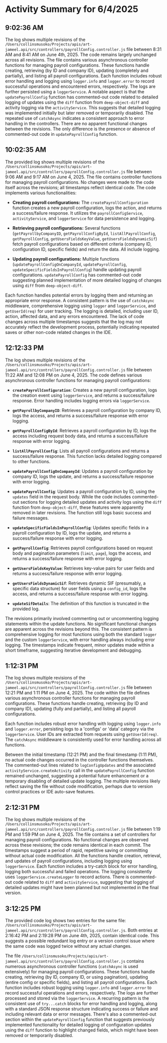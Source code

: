 # Activity Summary for 6/4/2025

## 9:02:36 AM
The log shows multiple revisions of the `/Users/collinsmusoko/Projects/apis/art-jameel.api/src/controllers/payrollConfig.controller.js` file between 8:31 AM and 8:41 AM on June 4th, 2025.  The code remains largely unchanged across all revisions. The file contains various asynchronous controller functions for managing payroll configurations. These functions handle creating, retrieving (by ID and company ID), updating (completely and partially), and listing all payroll configurations.  Each function includes robust error handling and logging using `logger.info` and `logger.error` to record successful operations and encountered errors, respectively.  The logs are further persisted using a `loggerService`.  A notable aspect is that the `updatePayrollConfig` function has commented-out code related to detailed logging of updates using the `diff` function from `deep-object-diff` and activity logging via the `activityService`. This suggests that detailed logging was implemented initially but later removed or temporarily disabled.  The repeated use of `catchAsync` indicates a consistent approach to error handling in the controllers.  There are no apparent functional changes between the revisions. The only difference is the presence or absence of commented-out code in `updatePayrollConfig` function.


## 10:02:35 AM
The provided log shows multiple revisions of the `/Users/collinsmusoko/Projects/apis/art-jameel.api/src/controllers/payrollConfig.controller.js` file between 9:06 AM and 9:17 AM on June 4, 2025.  The file contains controller functions for managing payroll configurations.  No changes were made to the code itself across the revisions; all timestamps reflect identical code. The code implements various functionalities:

* **Creating payroll configurations:** The `createPayrollConfiguration` function creates a new payroll configuration, logs the action, and returns a success/failure response.  It utilizes the `payrollConfigService`, `activityService`, and `loggerService` for data persistence and logging.

* **Retrieving payroll configurations:** Several functions (`getPayrollbyCompanyID`, `getPayrollConfigById`, `listAllPayrollConfig`, `getPayrollConfig`, `getUsersFieldsKeyValue`, `getUsersFieldsDynamicSif`) fetch payroll configurations based on different criteria (company ID, configuration ID, specific fields) and return the data.  All include logging.

* **Updating payroll configurations:**  Multiple functions (`updatePayrollConfigOnCompanyId`, `updatePayrollConfig`, `updateSpecificFieldsInPayrollConfig`) handle updating payroll configurations. `updatePayrollConfig` has commented-out code suggesting planned implementation of more detailed logging of changes using `diff` from `deep-object-diff`.

Each function handles potential errors by logging them and returning an appropriate error response.  A consistent pattern is the use of `catchAsync` middleware, comprehensive logging using `logger` and `loggerService`, and `getUserId(req)` for user tracking.  The logging is detailed, including user ID, action, affected data, and any errors encountered.  The lack of code changes across multiple timestamps suggests that the log may not accurately reflect the development process, potentially indicating repeated saves or other non-code related changes in the IDE.


## 12:12:33 PM
The log shows multiple revisions of the `/Users/collinsmusoko/Projects/apis/art-jameel.api/src/controllers/payrollConfig.controller.js` file between 11:22 AM and 12:08 PM on June 4, 2025.  The code defines various asynchronous controller functions for managing payroll configurations:

* **`createPayrollConfiguration`**: Creates a new payroll configuration, logs the creation event using `loggerService`, and returns a success/failure response.  Error handling includes logging errors via `loggerService`.

* **`getPayrollbyCompanyID`**: Retrieves a payroll configuration by company ID, logs the access, and returns a success/failure response with error logging.

* **`getPayrollConfigById`**: Retrieves a payroll configuration by ID, logs the access including request body data, and returns a success/failure response with error logging.

* **`listAllPayrollConfig`**: Lists all payroll configurations and returns a success/failure response.  This function lacks detailed logging compared to other functions.

* **`updatePayrollConfigOnCompanyId`**: Updates a payroll configuration by company ID, logs the update, and returns a success/failure response with error logging.

* **`updatePayrollConfig`**: Updates a payroll configuration by ID, using the `updates` field in the request body.  While the code includes commented-out sections for logging detailed updates and activity logs using the `diff` function from `deep-object-diff`, these features were apparently removed in later revisions. The function still logs basic success and failure messages.

* **`updateSpecificFieldsInPayrollConfig`**: Updates specific fields in a payroll configuration by ID, logs the update, and returns a success/failure response with error logging.

* **`getPayrollConfig`**: Retrieves payroll configurations based on request body and pagination parameters (`limit`, `page`), logs the access, and returns a success/failure response with error logging.

* **`getUsersFieldsKeyValue`**: Retrieves key-value pairs for user fields and returns a success/failure response with error logging.

* **`getUsersFieldsDynamicSif`**: Retrieves dynamic SIF (presumably, a specific data structure) for user fields using a `config_id`, logs the access, and returns a success/failure response with error logging.

* **`updateSifDetails`**: The definition of this function is truncated in the provided log.


The revisions primarily involved commenting out or uncommenting logging statements within the update functions.  No significant functional changes are apparent across the revisions beyond this.  The consistent pattern is comprehensive logging for most functions using both the standard `logger` and the custom `loggerService`, with error handling always including error logging.  The timestamps indicate frequent, minor updates made within a short timeframe, suggesting iterative development and debugging.


## 1:12:31 PM
The log shows multiple revisions of the `/Users/collinsmusoko/Projects/apis/art-jameel.api/src/controllers/payrollConfig.controller.js` file between 12:21 PM and 1:11 PM on June 4, 2025.  The code within the file defines various asynchronous controller functions for managing payroll configurations.  These functions handle creating, retrieving (by ID and company ID), updating (fully and partially), and listing all payroll configurations.

Each function includes robust error handling with logging using `logger.info` and `logger.error`,  persisting logs to a 'configs' or 'data' category via the `loggerService`. User IDs are extracted from requests using `getUserId(req)`.  The `catchAsync` middleware is consistently used for error handling across all functions.

Between the initial timestamp (12:21 PM) and the final timestamp (1:11 PM), no actual code changes occurred in the controller functions themselves. The commented-out lines related to `logConfigUpdates` and the associated `activityService.createActivity` call in the `updatePayrollConfig` function remained unchanged, suggesting a potential future enhancement or a temporary disabling of detailed update logging.  The multiple revisions likely reflect saving the file without code modification, perhaps due to version control practices or IDE auto-save features.


## 2:12:31 PM
The log shows multiple revisions of the `/Users/collinsmusoko/Projects/apis/art-jameel.api/src/controllers/payrollConfig.controller.js` file between 1:19 PM and 1:59 PM on June 4, 2025.  The file contains a set of controllers for managing payroll configurations.  No functional changes are observed across these revisions; the code remains identical in each commit.  The timestamps suggest a period of rapid, repetitive saving or committing without actual code modification.  All the functions handle creation, retrieval, and updates of payroll configurations, including logging using `loggerService`.  Each function includes a try-catch block for error handling, logging both successful and failed operations.  The logging consistently uses `loggerService.createLogger` to record actions.  There is commented-out code related to `diff` and `activityService`, suggesting that logging of detailed updates might have been planned but not implemented in the final version.


## 3:12:25 PM
The provided code log shows two entries for the same file: `/Users/collinsmusoko/Projects/apis/art-jameel.api/src/controllers/payrollConfig.controller.js`.  Both entries at 2:16:42 PM and 2:19:28 PM on June 4th, 2025, contain identical code.  This suggests a possible redundant log entry or a version control issue where the same code was logged twice without any actual changes.

The file `/Users/collinsmusoko/Projects/apis/art-jameel.api/src/controllers/payrollConfig.controller.js` contains numerous asynchronous controller functions (`catchAsync` is used extensively)  for managing payroll configurations. These functions handle creating, retrieving (by ID, company ID, or using pagination), updating (entire config or specific fields), and listing all payroll configurations.  Each function includes robust logging using `logger.info` and `logger.error` to record successful operations and errors, respectively.  The logs are further processed and stored via the `loggerService`.  A recurring pattern is the consistent use of `try...catch` blocks for error handling and logging, along with a standard JSON response structure indicating success or failure and including relevant data or error messages.  There's also a commented-out section within the `updatePayrollConfig` function that suggests previously implemented functionality for detailed logging of configuration updates using the `diff` function to highlight changed fields, which might have been removed or temporarily disabled.
